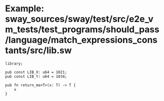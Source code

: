 # Example: sway_sources/sway/test/src/e2e_vm_tests/test_programs/should_pass/language/match_expressions_constants/src/lib.sw

```sway
library;

pub const LIB_X: u64 = 1021;
pub const LIB_Y: u64 = 1034;

pub fn return_me<T>(x: T) -> T {
    x
}
```
